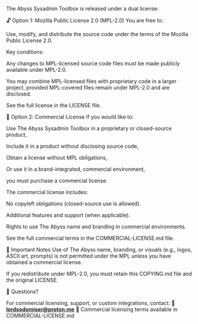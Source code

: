 The Abyss Sysadmin Toolbox is released under a dual license:

🔓 Option 1: Mozilla Public License 2.0 (MPL-2.0)
You are free to:

Use, modify, and distribute the source code under the terms of the Mozilla Public License 2.0.

Key conditions:

Any changes to MPL-licensed source code files must be made publicly available under MPL-2.0.

You may combine MPL-licensed files with proprietary code in a larger project, provided MPL-covered files remain under MPL-2.0 and are disclosed.

See the full license in the LICENSE file.


💼 Option 2: Commercial License
If you would like to:

Use The Abyss Sysadmin Toolbox in a proprietary or closed-source product,

Include it in a product without disclosing source code,

Obtain a license without MPL obligations,

Or use it in a brand-integrated, commercial environment,

you must purchase a commercial license.

The commercial license includes:

No copyleft obligations (closed-source use is allowed).

Additional features and support (when applicable).

Rights to use The Abyss name and branding in commercial environments.

See the full commercial terms in the COMMERCIAL-LICENSE.md file.


🛑 Important Notes
Use of The Abyss name, branding, or visuals (e.g., logos, ASCII art, prompts) is not permitted under the MPL unless you have obtained a commercial license.

If you redistribute under MPL-2.0, you must retain this COPYING.md file and the original LICENSE.


💬 Questions?

For commercial licensing, support, or custom integrations, contact:
📧 **lordsodomiser@proton.me**
🔗 Commercial licensing terms available in COMMERCIAL-LICENSE.md

